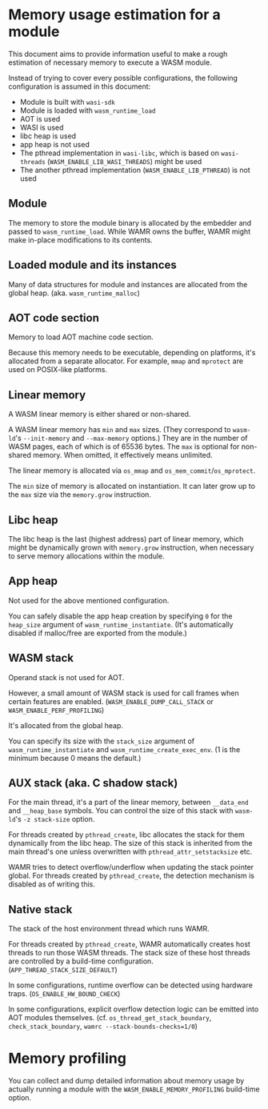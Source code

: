 Memory usage estimation for a module
====================================

This document aims to provide information useful to make a rough estimation
of necessary memory to execute a WASM module.

Instead of trying to cover every possible configurations,
the following configuration is assumed in this document:

* Module is built with `wasi-sdk`
* Module is loaded with `wasm_runtime_load`
* AOT is used
* WASI is used
* libc heap is used
* app heap is not used
* The pthread implementation in `wasi-libc`, which is based on `wasi-threads`
  (`WASM_ENABLE_LIB_WASI_THREADS`) might be used
* The another pthread implementation (`WASM_ENABLE_LIB_PTHREAD`) is not used

Module
------

The memory to store the module binary is allocated by the embedder and
passed to `wasm_runtime_load`.
While WAMR owns the buffer, WAMR might make in-place modifications to
its contents.

Loaded module and its instances
-------------------------------

Many of data structures for module and instances are allocated from
the global heap. (aka. `wasm_runtime_malloc`)

AOT code section
----------------

Memory to load AOT machine code section.

Because this memory needs to be executable, depending on platforms,
it's allocated from a separate allocator.
For example, `mmap` and `mprotect` are used on POSIX-like platforms.

Linear memory
-------------

A WASM linear memory is either shared or non-shared.

A WASM linear memory has `min` and `max` sizes.
(They correspond to `wasm-ld`'s `--init-memory` and `--max-memory` options.)
They are in the number of WASM pages, each of which is of 65536 bytes.
The `max` is optional for non-shared memory. When omitted, it effectively
means unlimited.

The linear memory is allocated via `os_mmap` and `os_mem_commit`/`os_mprotect`.

The `min` size of memory is allocated on instantiation.
It can later grow up to the `max` size via the `memory.grow` instruction.

Libc heap
---------

The libc heap is the last (highest address) part of linear memory,
which might be dynamically grown with `memory.grow` instruction, when
necessary to serve memory allocations within the module.

App heap
--------

Not used for the above mentioned configuration.

You can safely disable the app heap creation by specifying `0` for
the `heap_size` argument of `wasm_runtime_instantiate`.
(It's automatically disabled if malloc/free are exported from the module.)

WASM stack
----------

Operand stack is not used for AOT.

However, a small amount of WASM stack is used for call frames when
certain features are enabled.
(`WASM_ENABLE_DUMP_CALL_STACK` or `WASM_ENABLE_PERF_PROFILING`)

It's allocated from the global heap.

You can specify its size with the `stack_size` argument of
`wasm_runtime_instantiate` and `wasm_runtime_create_exec_env`.
(1 is the minimum because 0 means the default.)

AUX stack (aka. C shadow stack)
-------------------------------

For the main thread, it's a part of the linear memory,
between `__data_end` and `__heap_base` symbols.
You can control the size of this stack with `wasm-ld`'s
`-z stack-size` option.

For threads created by `pthread_create`, libc allocates the stack for
them dynamically from the libc heap.
The size of this stack is inherited from the main thread's one
unless overwritten with `pthread_attr_setstacksize` etc.

WAMR tries to detect overflow/underflow when updating the stack pointer
global. For threads created by `pthread_create`, the detection mechanism
is disabled as of writing this.

Native stack
------------

The stack of the host environment thread which runs WAMR.

For threads created by `pthread_create`, WAMR automatically creates
host threads to run those WASM threads. The stack size of these host
threads are controlled by a build-time configuration.
(`APP_THREAD_STACK_SIZE_DEFAULT`)

In some configurations, runtime overflow can be detected using hardware traps.
(`OS_ENABLE_HW_BOUND_CHECK`)

In some configurations, explicit overflow detection logic can be emitted
into AOT modules themselves. (cf. `os_thread_get_stack_boundary`,
`check_stack_boundary`, `wamrc --stack-bounds-checks=1/0`)

Memory profiling
================

You can collect and dump detailed information about memory usage
by actually running a module with the `WASM_ENABLE_MEMORY_PROFILING`
build-time option.
